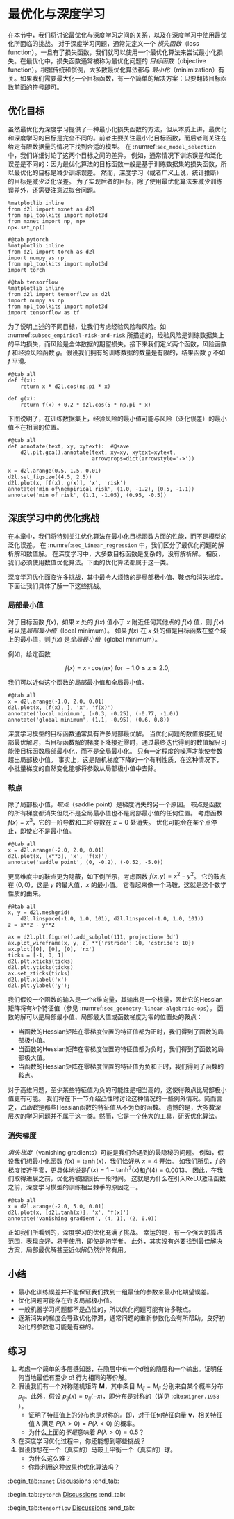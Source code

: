 <!-- #region -->

# 最优化与深度学习

在本节中，我们将讨论最优化与深度学习之间的关系，以及在深度学习中使用最优化所面临的挑战。
对于深度学习问题，通常先定义一个 *损失函数*（loss function）。一旦有了损失函数，我们就可以使用一个最优化算法来尝试最小化损失。在最优化中，损失函数通常被称为最优化问题的 *目标函数*（objective function）。根据传统和惯例，大多数最优化算法都与 *最小化*（minimization）有关。如果我们需要最大化一个目标函数，有一个简单的解决方案：只要翻转目标函数前面的符号即可。

## 优化目标

虽然最优化为深度学习提供了一种最小化损失函数的方法，但从本质上讲，最优化和深度学习的目标是完全不同的。前者主要关注最小化目标函数，而后者则关注在给定有限数据量的情况下找到合适的模型。
在 :numref:`sec_model_selection` 中，我们详细讨论了这两个目标之间的差异。
例如，通常情况下训练误差和泛化误差是不同的：因为最优化算法的目标函数一般是基于训练数据集的损失函数，所以最优化的目标是减少训练误差。
然而，深度学习（或者广义上说，统计推断）的目标是减少泛化误差。
为了实现后者的目标，除了使用最优化算法来减少训练误差外，还需要注意过拟合问题。

```{.python .input}
%matplotlib inline
from d2l import mxnet as d2l
from mpl_toolkits import mplot3d
from mxnet import np, npx
npx.set_np()
```

```{.python .input}
#@tab pytorch
%matplotlib inline
from d2l import torch as d2l
import numpy as np
from mpl_toolkits import mplot3d
import torch
```

```{.python .input}
#@tab tensorflow
%matplotlib inline
from d2l import tensorflow as d2l
import numpy as np
from mpl_toolkits import mplot3d
import tensorflow as tf
```

为了说明上述的不同目标，让我们考虑经验风险和风险。如 :numref:`subsec_empirical-risk-and-risk` 所描述的，经验风险是训练数据集上的平均损失，而风险是全体数据的期望损失。接下来我们定义两个函数，风险函数 $f$ 和经验风险函数 $g$。假设我们拥有的训练数据的数量是有限的，结果函数 $g$ 不如 $f$ 平滑。

```{.python .input}
#@tab all
def f(x):
    return x * d2l.cos(np.pi * x)

def g(x):
    return f(x) + 0.2 * d2l.cos(5 * np.pi * x)
```

下图说明了，在训练数据集上，经验风险的最小值可能与风险（泛化误差）的最小值不在相同的位置。

```{.python .input}
#@tab all
def annotate(text, xy, xytext):  #@save
    d2l.plt.gca().annotate(text, xy=xy, xytext=xytext,
                           arrowprops=dict(arrowstyle='->'))

x = d2l.arange(0.5, 1.5, 0.01)
d2l.set_figsize((4.5, 2.5))
d2l.plot(x, [f(x), g(x)], 'x', 'risk')
annotate('min of\nempirical risk', (1.0, -1.2), (0.5, -1.1))
annotate('min of risk', (1.1, -1.05), (0.95, -0.5))
```

## 深度学习中的优化挑战

在本章中，我们将特别关注优化算法在最小化目标函数方面的性能，而不是模型的泛化误差。
在 :numref:`sec_linear_regression` 中，我们区分了最优化问题的解析解和数值解。
在深度学习中，大多数目标函数是复杂的，没有解析解。
相反，我们必须使用数值优化算法。下面的优化算法都属于这一类。

深度学习优化面临许多挑战，其中最令人烦恼的是局部极小值、鞍点和消失梯度。
下面让我们具体了解一下这些挑战。

### 局部最小值

对于目标函数 $f(x)$，如果 $x$ 处的 $f(x)$ 值小于 $x$ 附近任何其他点的 $f(x)$ 值，则 $f(x)$ 可以是*局部最小值*（local minimum）。
如果 $f(x)$ 在 $x$ 处的值是目标函数在整个域上的最小值，则 $f(x)$ 是*全局最小值*（global minimum）。

例如，给定函数

$$f(x) = x \cdot \text{cos}(\pi x) \text{ for } -1.0 \leq x \leq 2.0,$$

我们可以近似这个函数的局部最小值和全局最小值。

```{.python .input}
#@tab all
x = d2l.arange(-1.0, 2.0, 0.01)
d2l.plot(x, [f(x), ], 'x', 'f(x)')
annotate('local minimum', (-0.3, -0.25), (-0.77, -1.0))
annotate('global minimum', (1.1, -0.95), (0.6, 0.8))
```

深度学习模型的目标函数通常具有许多局部最优解。
当优化问题的数值解接近局部最优解时，当目标函数解的梯度下降接近零时，通过最终迭代得到的数值解只可能使目标函数局部最小化，而不是全局最小化。
只有一定程度的噪声才能使参数超出局部极小值。
事实上，这是随机梯度下降的一个有利性质，在这种情况下，小批量梯度的自然变化能够将参数从局部极小值中去除。

### 鞍点

除了局部极小值，*鞍点*（saddle point）是梯度消失的另一个原因。
鞍点是函数的所有梯度都消失但既不是全局最小值也不是局部最小值的任何位置。
考虑函数 $f(x) = x^3$，它的一阶导数和二阶导数在 $x=0$ 处消失。
优化可能会在某个点停止，即使它不是最小值。

```{.python .input}
#@tab all
x = d2l.arange(-2.0, 2.0, 0.01)
d2l.plot(x, [x**3], 'x', 'f(x)')
annotate('saddle point', (0, -0.2), (-0.52, -5.0))
```

更高维度中的鞍点更为隐蔽，如下例所示，考虑函数 $f(x, y) = x^2 - y^2$。
它的鞍点在 $(0, 0)$，这是 $y$ 的最大值，$x$ 的最小值。
它看起来像一个马鞍，这就是这个数学性质的由来。

```{.python .input}
#@tab all
x, y = d2l.meshgrid(
    d2l.linspace(-1.0, 1.0, 101), d2l.linspace(-1.0, 1.0, 101))
z = x**2 - y**2

ax = d2l.plt.figure().add_subplot(111, projection='3d')
ax.plot_wireframe(x, y, z, **{'rstride': 10, 'cstride': 10})
ax.plot([0], [0], [0], 'rx')
ticks = [-1, 0, 1]
d2l.plt.xticks(ticks)
d2l.plt.yticks(ticks)
ax.set_zticks(ticks)
d2l.plt.xlabel('x')
d2l.plt.ylabel('y');
```

我们假设一个函数的输入是一个$k$维向量，其输出是一个标量，因此它的Hessian矩阵将有$k$个特征值（参见 :numref:`sec_geometry-linear-algebraic-ops`）。
函数的解可以是局部最小值、局部最大值或函数梯度为零的位置处的鞍点：

* 当函数的Hessian矩阵在零梯度位置的特征值都为正时，我们得到了函数的局部极小值。
* 当函数的Hessian矩阵在零梯度位置的特征值都为负时，我们得到了函数的局部极大值。
* 当函数的Hessian矩阵在零梯度位置的特征值为负和正时，我们得到了函数的鞍点。

对于高维问题，至少某些特征值为负的可能性是相当高的，这使得鞍点比局部极小值更有可能。
我们将在下一节介绍凸性时讨论这种情况的一些例外情况。简而言之，*凸函数*是那些Hessian函数的特征值从不为负的函数。
遗憾的是，大多数深层次的学习问题并不属于这一类。然而，它是一个伟大的工具，研究优化算法。

### 消失梯度

*消失梯度*（vanishing gradients）可能是我们会遇到的最隐秘的问题。
例如，假设我们想最小化函数 $f(x) = \tanh(x)$，我们恰好从 $x = 4$ 开始。
如我们所见，$f$ 的梯度接近于零，更具体地说是$f'(x) = 1 - \tanh^2(x)$和$f'(4) = 0.0013$。
因此，在我们取得进展之前，优化将被困很长一段时间。
这就是为什么在引入ReLU激活函数之前，深度学习模型的训练相当棘手的原因之一。

```{.python .input}
#@tab all
x = d2l.arange(-2.0, 5.0, 0.01)
d2l.plot(x, [d2l.tanh(x)], 'x', 'f(x)')
annotate('vanishing gradient', (4, 1), (2, 0.0))
```

正如我们所看到的，深度学习的优化充满了挑战。
幸运的是，有一个强大的算法范围，表现良好，易于使用，即使是初学者。
此外，其实没有必要找到最佳解决方案，局部最优解甚至近似解仍然非常有用。


## 小结

* 最小化训练误差并不能保证我们找到一组最佳的参数来最小化期望误差。
* 优化问题可能存在许多局部极小值。
* 一般机器学习问题都不是凸性的，所以优化问题可能有许多鞍点。
* 逐渐消失的梯度会导致优化停滞，通常问题的重新参数化会有所帮助。良好初始化的参数也可能是有益的。

## 练习

1. 考虑一个简单的多层感知器，在隐层中有一个$d$维的隐层和一个输出。证明任何当地最低有至少 $d!$ 行为相同的等价解。
1. 假设我们有一个对称随机矩阵 $\mathbf{M}$，其中条目 $M_{ij} = M_{ji}$ 分别来自某个概率分布 $p_{ij}$。此外，假设 $p_{ij}(x) = p_{ij}(-x)$，即分布是对称的（详见 :cite:`Wigner.1958` ）。
    * 证明了特征值上的分布也是对称的。即，对于任何特征向量 $\mathbf{v}$，相关特征值 $\lambda$ 满足 $P(\lambda > 0) = P(\lambda < 0)$ 的概率。
    * 为什么上面的*不是*意味着 $P(\lambda > 0) = 0.5$？
1. 在深度学习优化过程中，你还能想到哪些挑战？
1. 假设你想在一个（真实的）马鞍上平衡一个（真实的）球。
    * 为什么这么难？
    * 你能利用这种效果也优化算法吗？

:begin_tab:`mxnet`
[Discussions](https://discuss.d2l.ai/t/349)
:end_tab:

:begin_tab:`pytorch`
[Discussions](https://discuss.d2l.ai/t/487)
:end_tab:

:begin_tab:`tensorflow`
[Discussions](https://discuss.d2l.ai/t/489)
:end_tab:
<!-- #endregion -->